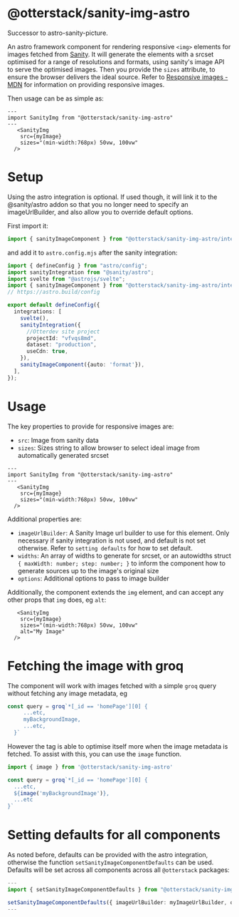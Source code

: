 # @otterstack/sanity-img-astro

Successor to astro-sanity-picture.

An astro framework component for rendering responsive `<img>` elements for images fetched from [Sanity](https://www.sanity.io). It will generate the elements with a srcset optimised for a range of resolutions and formats, using sanity's image API to serve the optimised images. Then you provide the `sizes` attribute, to ensure the browser delivers the ideal source. Refer to [Responsive images - MDN](https://developer.mozilla.org/en-US/docs/Learn/HTML/Multimedia_and_embedding/Responsive_images) for information on providing responsive images.

Then usage can be as simple as:

```astro
---
import SanityImg from "@otterstack/sanity-img-astro"
---
   <SanityImg
    src={myImage}
    sizes="(min-width:768px) 50vw, 100vw"
  /> 
```

# Setup
Using the astro integration is optional. If used though, it will link it to the @sanity/astro addon so that you no longer need to specify an imageUrlBuilder, and also allow you to override default options.

First import it:
```ts
import { sanityImageComponent } from "@otterstack/sanity-img-astro/integration";
```

and add it to `astro.config.mjs` after the sanity integration:

```ts
import { defineConfig } from "astro/config";
import sanityIntegration from "@sanity/astro";
import svelte from "@astrojs/svelte";
import { sanityImageComponent } from "@otterstack/sanity-img-astro/integration";
// https://astro.build/config

export default defineConfig({
  integrations: [
    svelte(),
    sanityIntegration({
      //Otterdev site project
      projectId: "vfvqs8md",
      dataset: "production",
      useCdn: true,
    }),
    sanityImageComponent({auto: 'format'}),
  ],
});
``` 

# Usage
The key properties to provide for responsive images are:
  - `src`: Image from sanity data
  - `sizes`: Sizes string to allow browser to select ideal image from automatically generated srcset
  
```astro
---
import SanityImg from "@otterstack/sanity-img-astro"
---
   <SanityImg
    src={myImage}
    sizes="(min-width:768px) 50vw, 100vw"
  /> 
```

Additional properties are:
 - `imageUrlBuilder`: A Sanity Image url builder to use for this element. Only necessary if sanity integration is not used, and default is not set otherwise. Refer to `setting defaults` for how to set default.
 - `widths`: An array of widths to generate for srcset, or an autowidths struct `{ maxWidth: number; step: number; }` to inform the component how to generate sources up to the image's original size
 - `options`: Additional options to pass to image builder

Additionally, the component extends the `img` element, and can accept any other props that `img` does, eg `alt`:

```astro
   <SanityImg
    src={myImage}
    sizes="(min-width:768px) 50vw, 100vw"
    alt="My Image"
  /> 
```

# Fetching the image with groq
The component will work with images fetched with a simple `groq`  query without fetching any image metadata, eg

```ts
const query = groq`*[_id == 'homePage'][0] {
     ...etc,
     myBackgroundImage,
     ...etc,
  }`
```

However the tag is able to optimise itself more when the image metadata is fetched. To assist with this, you can use the `image` function.

```ts
import { image } from '@otterstack/sanity-img-astro'

const query = groq`*[_id == 'homePage'][0] {
  ...etc,
  ${image('myBackgroundImage')},
  ...etc
}`
```

# Setting defaults for all components
As noted before, defaults can be provided with the astro integration, otherwise the function `setSanityImageComponentDefaults` can be used. Defaults will be set across all components across all `@otterstack` packages: 

```ts
---
import { setSanityImageComponentDefaults } from "@otterstack/sanity-img-astro";

setSanityImageComponentDefaults({ imageUrlBuilder: myImageUrlBuilder, options: {auto: "format" } })
---
```
